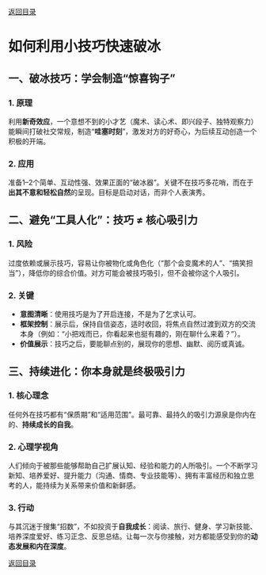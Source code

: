 [返回目录](/README.md)

# 如何利用小技巧快速破冰

## 一、破冰技巧：学会制造“惊喜钩子”

### 1. 原理
利用**新奇效应**，一个意想不到的小才艺（魔术、读心术、即兴段子、独特观察力）能瞬间打破社交常规，制造“**哇塞时刻**”，激发对方的好奇心，为后续互动创造一个积极的开端。

### 2. 应用
准备1–2个简单、互动性强、效果正面的“破冰器”。关键不在技巧多花哨，而在于**出其不意和轻松自然**的呈现。目标是启动对话，而非个人表演秀。

## 二、避免“工具人化”：技巧 ≠ 核心吸引力

### 1. 风险
过度依赖或展示技巧，容易让你被物化或角色化（“那个会变魔术的人”、“搞笑担当”），降低你的综合价值。对方可能会被技巧吸引，但不会被你这个人吸引。

### 2. 关键
- **意图清晰**：使用技巧是为了开启连接，不是为了乞求认可。  
- **框架控制**：展示后，保持自信姿态，适时收回，将焦点自然过渡到双方的交流本身（例如：“小把戏而已，你看起来也挺有趣的，刚在聊什么来着？”）。  
- **价值展示**：技巧之后，要能聊点别的，展现你的思想、幽默、阅历或真诚。

## 三、持续进化：你本身就是终极吸引力

### 1. 核心理念
任何外在技巧都有“保质期”和“适用范围”。最可靠、最持久的吸引力源泉是你内在的、**持续成长的自我**。

### 2. 心理学视角
人们倾向于被那些能够帮助自己扩展认知、经验和能力的人所吸引。一个不断学习新知、培养爱好、提升能力（沟通、情商、专业技能等）、拥有丰富经历和独立思考的人，能持续为关系带来价值和新鲜感。

### 3. 行动
与其沉迷于搜集“招数”，不如投资于**自我成长**：阅读、旅行、健身、学习新技能、培养深度爱好、练习正念、反思总结。让每一次与你接触，对方都能感受到你的**动态发展和内在深度**。

[返回目录](/README.md)